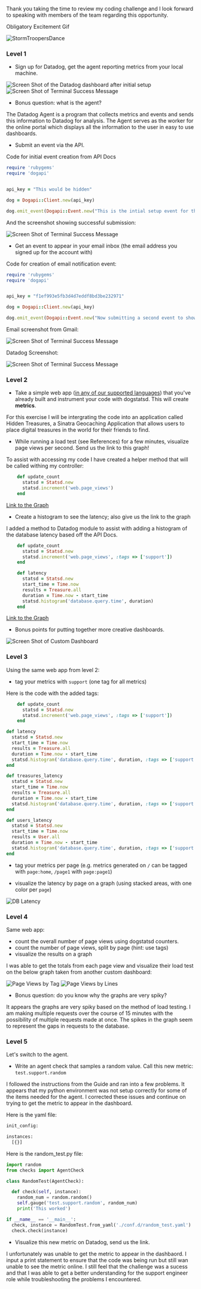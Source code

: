 Thank you taking the time to review my coding challenge and I look forward to speaking with members of the team regarding this opportunity.

Obligatory Excitement Gif

![StormTroopersDance](http://i.giphy.com/mzTKsByk8Xl6g.gif)

### Level 1

* Sign up for Datadog, get the agent reporting metrics from your local machine.

![Screen Shot of the Datadog dashboard after initial setup](DashboardDD.png)
![Screen Shot of Terminal Success Message](Terminalsuccess.png)

* Bonus question: what is the agent?

The Datadog Agent is a program that collects metrics and events and sends this information to Datadog for analysis.  The Agent serves as the worker for the online portal which displays all the information to the user in easy to use dashboards.

* Submit an event via the API.

Code for initial event creation from API Docs

```ruby
require 'rubygems'
require 'dogapi'


api_key = "This would be hidden"

dog = Dogapi::Client.new(api_key)

dog.emit_event(Dogapi::Event.new("This is the intial setup event for the datadog support engineer hiring challenge", :msg_title => "First Event Submission"))
```
And the screenshot showing successful submission:

![Screen Shot of Terminal Success Message](Event1.png)

* Get an event to appear in your email inbox (the email address you signed up for the account with)

Code for creation of email notification event:

```ruby
require 'rubygems'
require 'dogapi'


api_key = "f1ef993e5fb3d4d7eddf8bd3be232971"

dog = Dogapi::Client.new(api_key)

dog.emit_event(Dogapi::Event.new("Now submitting a second event to showcase the email alert system, @asdvaughan@gmail.com", :msg_title => "Email Notification"))

```

Email screenshot from Gmail:

![Screen Shot of Terminal Success Message](Email.png)

Datadog Screenshot:

![Screen Shot of Terminal Success Message](EmailData.png)

### Level 2

* Take a simple web app ([in any of our supported languages](http://docs.datadoghq.com/libraries/)) that you've already built and instrument your code with dogstatsd. This will create **metrics**.

For this exercise I will be intergrating the code into an application called Hidden Treasures, a Sinatra Geocaching Application that allows users to place digital treasures in the world for their friends to find.

* While running a load test (see References) for a few minutes, visualize page views per second. Send us the link to this graph!

To assist with accessing my code I have created a helper method that will be called withing my controller:

```ruby
    def update_count
      statsd = Statsd.new
      statsd.increment('web.page_views')
    end
```

[Link to the Graph](https://app.datadoghq.com/dash/47296/hidden-treasures?live=true&from_ts=1429664285082&to_ts=1429667885082&tile_size=m)
* Create a histogram to see the latency; also give us the link to the graph

I added a method to Datadog module to assist with adding a histogram of the database latency based off the API Docs.

```ruby
    def update_count
      statsd = Statsd.new
      statsd.increment('web.page_views', :tags => ['support'])
    end

    def latency
      statsd = Statsd.new
      start_time = Time.now
      results = Treasure.all
      duration = Time.now - start_time
      statsd.histogram('database.query.time', duration)
    end
```
[Link to the Graph](https://app.datadoghq.com/dash/47296/hidden-treasures?live=true&from_ts=1429665376561&to_ts=1429668976561&tile_size=m)


* Bonus points for putting together more creative dashboards.

![Screen Shot of Custom Dashboard](customdash.png)

### Level 3

Using the same web app from level 2:
* tag your metrics with `support` (one tag for all metrics)

Here is the code with the added tags:

```ruby
    def update_count
      statsd = Statsd.new
      statsd.increment('web.page_views', :tags => ['support'])
    end

def latency
  statsd = Statsd.new
  start_time = Time.now
  results = Treasure.all
  duration = Time.now - start_time
  statsd.histogram('database.query.time', duration, :tags => ['support'])
end

def treasures_latency
  statsd = Statsd.new
  start_time = Time.now
  results = Treasure.all
  duration = Time.now - start_time
  statsd.histogram('database.query.time', duration, :tags => ['support', 'page:treasures'])
end

def users_latency
  statsd = Statsd.new
  start_time = Time.now
  results = User.all
  duration = Time.now - start_time
  statsd.histogram('database.query.time', duration, :tags => ['support', 'page:users'])
end
```
* tag your metrics per page (e.g. metrics generated on `/` can be tagged with `page:home`, `/page1` with  `page:page1`)

* visualize the latency by page on a graph (using stacked areas, with one color per `page`)

![DB Latency](dbquerytime.png)

### Level 4

Same web app:
* count the overall number of page views using dogstatsd counters.
* count the number of page views, split by page (hint: use tags)
* visualize the results on a graph

I was able to get the totals from each page view and visualize their load test on the below graph taken from another custom dashboard:

![Page Views by Tag](pageviews.png)
![Page Views by Lines](pageviewslines.png)


* Bonus question: do you know why the graphs are very spiky?

It appears the graphs are very spiky based on the method of load testing.  I am making multiple requests over the course of 15 minutes with the possibility of multiple requests made at once.  The spikes in the graph seem to represent the gaps in requests to the database.


### Level 5

Let's switch to the agent.

* Write an agent check that samples a random value. Call this new metric: `test.support.random`

I followed the instructions from the Guide and ran into a few problems.  It appears that my python environment was not setup correctly for some of the items needed for the agent.  I corrected these issues and continue on trying to get the metric to appear in the dashboard.

Here is the yaml file:

```python
init_config:

instances:
  [{}]
```
Here is the random_test.py file:

```python
import random
from checks import AgentCheck

class RandomTest(AgentCheck):

  def check(self, instance):
    random_num = random.random()
    self.gauge('test.support.random', random_num)
    print('This worked')

if __name__ == '__main__':
  check, instance = RandomTest.from_yaml('./conf.d/random_test.yaml')
  check.check(instance)
```

* Visualize this new metric on Datadog, send us the link.

I unfortunately was unable to get the metric to appear in the dashbaord.  I input a print statement to ensure that the code was being run but still wan unable to see the metric online.  I still feel that the challenge was a sucess and that I was able to get a better understanding for the support engineer role while troubleshooting the problems I encountered.

